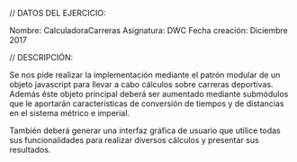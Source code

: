 // DATOS DEL EJERCICIO:

Nombre: CalculadoraCarreras
Asignatura: DWC
Fecha creación: Diciembre 2017


// DESCRIPCIÓN:

Se nos pide realizar la implementación mediante el patrón modular de un objeto javascript para llevar a cabo cálculos sobre carreras deportivas. Además éste objeto principal deberá ser aumentado mediante submódulos que le aportarán características de conversión de tiempos y de distancias en el sistema métrico e imperial.

También deberá generar una interfaz gráfica de usuario que utilice todas sus funcionalidades para realizar diversos cálculos y presentar sus resultados.